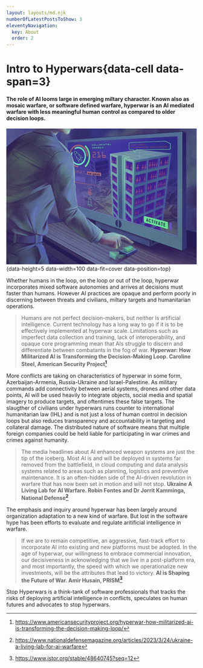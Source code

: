 ```yaml
---
layout: layouts/md.njk
numberOfLatestPostsToShow: 3
eleventyNavigation:
  key: About
  order: 2
---
```


<div data-grid data-columns="7" data-gap="3">

<div data-cell data-self="center" data-span='3' data-px=7 data-py=4>

# Intro to Hyperwars{data-cell data-span=3}

#### The role of AI looms large in emerging miltary character. Known also as mosaic warfare, or software defined warfare, hyperwar is an AI mediated warfare with less meaningful human control as compared to older decision loops.

</div>
<div data-cell data-span='4'>

![AI Targeting](/target.jpg){data-height=5 data-width=100 data-fit=cover data-position=top}
</div>

</div>

Whether humans in the loop, on the loop or out of the loop, hyperwar incorporates mixed software autonomies and arrives at decisions must faster than humans. However AI practices are opaque and perform poorly in discerning between threats and civilians, miltary targets and humanitarian operations.

> Humans are not perfect decision-makers, but neither is artificial intelligence. Current technology has a long way to go if it is to be effectively implemented at hyperwar scale. Limitations such as imperfect data collection and training, lack of interoperability, and opaque core programming mean that AIs struggle to discern and differentiate between combatants in the fog of war. **Hyperwar: How Militarized AI is Transforming the Decision-Making Loop. Caroline Steel, American Security Project[^1]**


More conflicts are taking on characteristics of hyperwar in some form, Azerbaijan-Armenia, Russia-Ukraine and Israel-Palestine. As military commands add connectivity between aerial systems, drones and other data points, AI will be used heavily to integrate objects, social media and spatial imagery to produce targets, and oftentimes these false targets. The slaugther of civilians under hyperwars runs counter to international humanitarian law (IHL) and is not just a loss of human control in decision loops but also reduces transparency and accountability in targeting and collateral damage. The distributed nature of software means that multiple foreign companies could be held liable for participating in war crimes and crimes against humanity.

> The media headlines about AI enhanced weapon systems are just the tip of the iceberg. Most AI is and will be deployed in systems far removed from the battlefield, in cloud computing and data analysis systems related to areas such as planning, logistics and preventive maintenance. It is an often-hidden side of the AI-driven revolution in warfare that has now been set in motion and will not stop. **Ukraine A Living Lab for AI Warfare. Robin Fontes and Dr Jorrit Kamminga, National Defense[^2]**

The emphasis and inquiry around hyperwar has been largely around organization adaptation to a new kind of warfare. But lost in the software hype has been efforts to evaluate and regulate aritificial intelligence in warfare.

> If we are to remain competitive, an aggressive, fast-track effort to incorporate AI into existing and new platforms must be adopted. In the age of hyperwar, our willingness to embrace commercial innovation, our decisiveness in acknowledging that we live in a post-platform era, and most importantly, the speed with which we operationalize new investments, will be the attributes that lead to victory. **AI is Shaping the Future of War. Amir Husain, PRISM[^3]**

Stop Hyperwars is a think-tank of software professionals that tracks the risks of deploying artificial intelligence in conflicts, speculates on human futures and advocates to stop hyperwars.

[^1]: https://www.americansecurityproject.org/hyperwar-how-militarized-ai-is-transforming-the-decision-making-loop/
[^2]: https://www.nationaldefensemagazine.org/articles/2023/3/24/ukraine-a-living-lab-for-ai-warfare
[^3]: https://www.jstor.org/stable/48640745?seq=12
